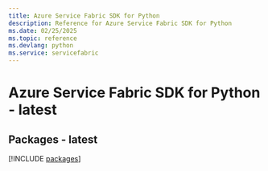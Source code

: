 ```yaml
---
title: Azure Service Fabric SDK for Python
description: Reference for Azure Service Fabric SDK for Python
ms.date: 02/25/2025
ms.topic: reference
ms.devlang: python
ms.service: servicefabric
---
```

# Azure Service Fabric SDK for Python - latest
## Packages - latest
[!INCLUDE [packages](service-fabric-index.md)]